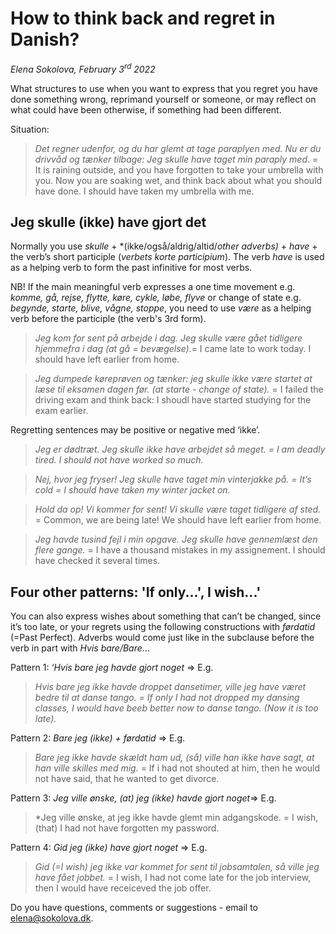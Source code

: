 # How to think back and regret in Danish? 

*Elena Sokolova, February 3<sup>rd</sup> 2022*

What structures to use when you want to express that you regret you have done something wrong, reprimand yourself or someone, or may reflect on what could have been otherwise, if something had been different. 

Situation:

> *Det regner udenfor, og du har glemt at tage paraplyen med. Nu er du drivvåd og tænker tilbage: Jeg skulle have taget min paraply med*. = It is raining outside, and you have forgotten to take your umbrella with you. Now you are soaking wet, and think back about what you should have done. I should have taken my umbrella with me. 

## Jeg skulle (ikke) have gjort det

Normally you use *skulle* +  *(ikke/også/aldrig/altid/*other adverbs)* + *have* + the verb’s short participle (*verbets korte participium*). 
The verb *have* is used as a helping verb to form the past infinitive for most verbs. 

NB! If the main meaningful verb expresses a one time movement e.g. *komme, gå, rejse, flytte, køre, cykle, løbe, flyve* or change of state e.g. *begynde, starte, blive, vågne, stoppe*, you need to use *være* as a helping verb before the participle (the verb's 3rd form). 

> *Jeg kom for sent på arbejde i dag. Jeg skulle være gået tidligere hjemmefra i dag (at gå = bevægelse).*= I came late to work today. I should have left earlier from home. 

> *Jeg dumpede køreprøven og tænker: jeg skulle ikke være startet at læse til eksamen dagen før. (at starte - change of state).* = I failed the driving exam and think back: I shoudl have started studying for the exam earlier. 

Regretting sentences may be positive or negative med ‘ikke’.
> *Jeg er dødtræt. Jeg skulle ikke have arbejdet så meget. = I am deadly tired. I should not have worked so much.*

> *Nej, hvor jeg fryser! Jeg skulle have taget min vinterjakke på. = It’s cold = I should have taken my winter jacket on.*

> *Hold da op! Vi kommer for sent! Vi skulle være taget tidligere af sted.* = Common, we are being late! We should have left earlier from home. 

> *Jeg havde tusind fejl i min opgave. Jeg skulle have gennemlæst den flere gange.* = I have a thousand mistakes in my assignement. I should have checked it several times. 
 
## Four other patterns: 'If only...', I wish...'

You can also express wishes about something that can’t be changed, since it’s too late, or your regrets using the following constructions with *førdatid* (=Past Perfect). Adverbs would come just like in the subclause before the verb in part with *Hvis bare/Bare*... 

Pattern 1: *‘Hvis bare jeg havde gjort noget* => 
E.g. 
> *Hvis bare jeg ikke havde droppet dansetimer, ville jeg have været bedre til at danse tango. = If only I had not dropped my dansing classes, I would have beeb better now to danse tango. (Now it is too late).* 

Pattern 2: *Bare jeg (ikke) + førdatid* => 
E.g. 
> *Bare jeg ikke havde skældt ham ud, (så) ville han ikke have sagt, at han ville skilles med mig.* = If i had not shouted at him, then he would not have said, that he wanted to get divorce. 

Pattern 3: *Jeg ville ønske, (at) jeg (ikke) havde gjort noget*=> 
E.g. 

> *Jeg ville ønske, at jeg ikke havde glemt min adgangskode. = I wish, (that) I had not have forgotten my password. 

Pattern 4: *Gid jeg (ikke) have gjort noget* => 
E.g.
> *Gid (=I wish) jeg ikke var kommet for sent til jobsamtalen, så ville jeg have fået jobbet.* = I wish, I had not come late for the job interview, then I would have receiceved the job offer.  

Do you have questions, comments or suggestions - email to [elena@sokolova.dk](mailto:elena@sokolova.dk). 

   <script async data-uid="135a810818" src="https://fantastic-artisan-8379.ck.page/135a810818/index.js"></script>

 
